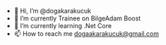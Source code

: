 - 👋 Hi, I’m @dogakarakucuk
- 👀 I’m currently Trainee on BilgeAdam Boost
- 🌱 I’m currently learning .Net Core
- 📫 How to reach me dogaakarakucuk@gmail.com

<!---
dogakarakucuk/dogakarakucuk is a ✨ special ✨ repository because its `README.md` (this file) appears on your GitHub profile.
You can click the Preview link to take a look at your changes.
--->
